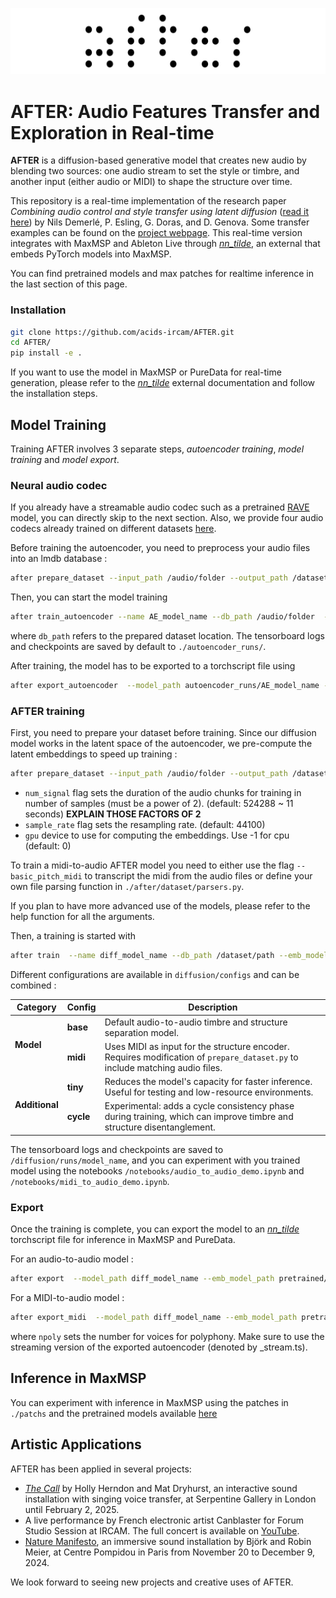 ![After Logo](/docs/after_nobackground.png)

# AFTER: Audio Features Transfer and Exploration in Real-time

__AFTER__ is a diffusion-based generative model that creates new audio by blending two sources: one audio stream to set the style or timbre, and another input (either audio or MIDI) to shape the structure over time.

This repository is a real-time implementation of the research paper _Combining audio control and style transfer using latent diffusion_ ([read it here](https://arxiv.org/abs/2408.00196)) by Nils Demerlé, P. Esling, G. Doras, and D. Genova. Some transfer examples can be found on the [project webpage](https://nilsdem.github.io/control-transfer-diffusion/). This real-time version integrates with MaxMSP and Ableton Live through [_nn_tilde_](https://github.com/acids-ircam/nn_tilde), an external that embeds PyTorch models into MaxMSP.

You can find pretrained models and max patches for realtime inference in the last section of this page.

### Installation

``` bash
git clone https://github.com/acids-ircam/AFTER.git
cd AFTER/
pip install -e .
```

If you want to use the model in MaxMSP or PureData for real-time generation, please refer to the [_nn_tilde_](https://github.com/acids-ircam/nn_tilde) external documentation and follow the installation steps.

## Model Training

Training AFTER involves 3 separate steps, _autoencoder training_, _model training_ and _model export_.

### Neural audio codec

If you already have a streamable audio codec such as a pretrained [RAVE](https://github.com/acids-ircam/RAVE) model, you can directly skip to the next section. Also, we provide four audio codecs already trained on different datasets [here](https://nubo.ircam.fr/index.php/s/8NFD5gWwbkT4G5P).

Before training the autoencoder, you need to preprocess your audio files into an lmdb database :

```bash
after prepare_dataset --input_path /audio/folder --output_path /dataset/path --save_waveform True --waveform_augmentation none 
```

Then, you can start the model training 

```bash
after train_autoencoder --name AE_model_name --db_path /audio/folder  --config baseAE --gpu 0
```

where `db_path` refers to the prepared dataset location. The tensorboard logs and checkpoints are saved by default to `./autoencoder_runs/`.

After training, the model has to be exported to a torchscript file using

```bash
after export_autoencoder  --model_path autoencoder_runs/AE_model_name --step 1000000
```

### AFTER training
First, you need to prepare your dataset before training. Since our diffusion model works in the latent space of the autoencoder, we pre-compute the latent embeddings to speed up training : 

```bash
after prepare_dataset --input_path /audio/folder --output_path /dataset/path --emb_model_path pretrained/AE_model_name.ts
```

- `num_signal` flag sets the duration of the audio chunks for training in number of samples (must be a power of 2). (default: 524288 ~ 11 seconds)
**EXPLAIN THOSE FACTORS OF 2**
- `sample_rate` flag sets the resampling rate.  (default: 44100)
- `gpu` device to use for computing the embeddings. Use -1 for cpu (default: 0)

To train a midi-to-audio AFTER model you need to either use the flag `--basic_pitch_midi` to transcript the midi from the audio files or define your own file parsing function in `./after/dataset/parsers.py`.

If you plan to have more advanced use of the models, please refer to the help function for all the arguments.

Then, a training is started with 

```bash
after train  --name diff_model_name --db_path /dataset/path --emb_model_path pretrained/AE_model_name.ts --config CONFIG_NAME
```

Different configurations are available in `diffusion/configs` and can be combined : 


<table>
  <thead>
    <tr>
      <th>Category</th>
      <th>Config</th>
      <th>Description</th>
    </tr>
  </thead>
  <tbody>
    <tr>
      <td rowspan="2"><strong>Model</strong></td>
      <td><strong>base</strong></td>
      <td>Default audio-to-audio timbre and structure separation model.</td>
    </tr>
    <tr>
      <td><strong>midi</strong></td>
      <td>Uses MIDI as input for the structure encoder. Requires modification of <code>prepare_dataset.py</code> to include matching audio files.</td>
    </tr>
    <tr>
      <td rowspan="2"><strong>Additional</strong></td>
      <td><strong>tiny</strong></td>
      <td>Reduces the model's capacity for faster inference. Useful for testing and low-resource environments.</td>
    </tr>
    <tr>
      <td><strong>cycle</strong></td>
      <td>Experimental: adds a cycle consistency phase during training, which can improve timbre and structure disentanglement.</td>
    </tr>
  </tbody>
</table>




The tensorboard logs and checkpoints are saved to  `/diffusion/runs/model_name`, and you can experiment with you trained model using the notebooks `/notebooks/audio_to_audio_demo.ipynb` and `/notebooks/midi_to_audio_demo.ipynb`.

### Export

Once the training is complete, you can export the model to an [_nn_tilde_](https://github.com/acids-ircam/nn_tilde) torchscript file for inference in MaxMSP and PureData.

For an audio-to-audio model :
```bash
after export  --model_path diff_model_name --emb_model_path pretrained/AE_model_name_stream.ts 
```

For a MIDI-to-audio model :

```bash
after export_midi  --model_path diff_model_name --emb_model_path pretrained/AE_model_name_stream.ts --npoly 4
```

where `npoly` sets the number for voices for polyphony. Make sure to use the streaming version of the exported autoencoder (denoted by _stream.ts).

## Inference in MaxMSP

You can experiment with inference in MaxMSP using the patches in `./patchs` and the pretrained models available [here]()


<!-- ### MIDI-to-Audio 

Our MIDI-to-audio model is a 4-voice polyphonic synthesizer that produces audio for pitch and velocity, as well as a timbre target in two modes:
- **Audio-based**: Using the `forward` method, AFTER extracts timbre from an audio stream (with a 3 seconds receptive field). We’ve included audio samples from the training set in the repository.
- **Manual exploration**: The `forward_manual` method lets you explore timbre with 8 sliders, which set a position in a learned 8-dimensional timbre space.

The guidance parameter sets the conditioning strength on the MIDI input, and diffusion steps can be adjusted to improve generation quality (at a higher CPU cost).

Download our instrumental model trained on the [SLAKH](http://www.slakh.com/) dataset [here](https://nubo.ircam.fr/index.php/s/tHMmFmkF6kgn7ND/download).

Audio Timbre Target           |  Manual Timbre Control
:-------------------------:|:-------------------------:
<img src="docs/midi_to_audio.png"   height="500"/>| <img src="docs/midi_to_audio_manual.png"  height="500"/>



### Audio-to-Audio 

In audio-to-audio mode, AFTER extracts the time-varying features from one audio stream and applies them to the timbre of a second audio source. The guidance parameter controls the conditioning strength on the structure input, and the diffusion steps improve generation quality with more CPU load.

Download our instrumental model trained on the [SLAKH](http://www.slakh.com/) dataset [here](https://nubo.ircam.fr/index.php/s/NCHZ5Q9aMsFxmyp/download).

<img src="docs/audio_to_audio.png"  height="500"/> -->

## Artistic Applications

AFTER has been applied in several projects:
- [_The Call_](https://www.serpentinegalleries.org/whats-on/holly-herndon-mat-dryhurst-the-call/) by Holly Herndon and Mat Dryhurst, an interactive sound installation with singing voice transfer, at Serpentine Gallery in London until February 2, 2025.
- A live performance by French electronic artist Canblaster for Forum Studio Session at IRCAM. The full concert is available on [YouTube](https://www.youtube.com/watch?v=0E9nNyz4pv4).
- [Nature Manifesto](https://www.centrepompidou.fr/fr/programme/agenda/evenement/dkTTgJv), an immersive sound installation by Björk and Robin Meier, at Centre Pompidou in Paris from November 20 to December 9, 2024.

We look forward to seeing new projects and creative uses of AFTER.
